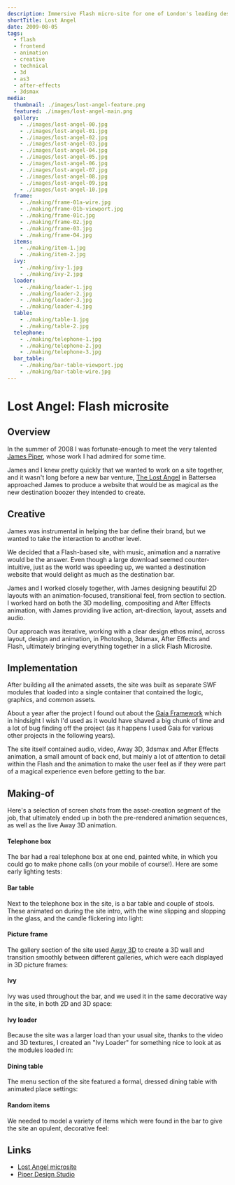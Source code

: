 ```yaml
---
description: Immersive Flash micro-site for one of London's leading destination bars
shortTitle: Lost Angel
date: 2009-08-05
tags:
  - flash
  - frontend
  - animation
  - creative
  - technical
  - 3d
  - as3
  - after-effects
  - 3dsmax
media:
  thumbnail: ./images/lost-angel-feature.png
  featured: ./images/lost-angel-main.png
  gallery:
    - ./images/lost-angel-00.jpg
    - ./images/lost-angel-01.jpg
    - ./images/lost-angel-02.jpg
    - ./images/lost-angel-03.jpg
    - ./images/lost-angel-04.jpg
    - ./images/lost-angel-05.jpg
    - ./images/lost-angel-06.jpg
    - ./images/lost-angel-07.jpg
    - ./images/lost-angel-08.jpg
    - ./images/lost-angel-09.jpg
    - ./images/lost-angel-10.jpg
  frame:
    - ./making/frame-01a-wire.jpg
    - ./making/frame-01b-viewport.jpg
    - ./making/frame-01c.jpg
    - ./making/frame-02.jpg
    - ./making/frame-03.jpg
    - ./making/frame-04.jpg
  items:
    - ./making/item-1.jpg
    - ./making/item-2.jpg
  ivy:
    - ./making/ivy-1.jpg
    - ./making/ivy-2.jpg
  loader:
    - ./making/loader-1.jpg
    - ./making/loader-2.jpg
    - ./making/loader-3.jpg
    - ./making/loader-4.jpg
  table:
    - ./making/table-1.jpg
    - ./making/table-2.jpg
  telephone:
    - ./making/telephone-1.jpg
    - ./making/telephone-2.jpg
    - ./making/telephone-3.jpg
  bar_table:
    - ./making/bar-table-viewport.jpg
    - ./making/bar-table-wire.jpg
---
```


# Lost Angel: Flash microsite

## Overview

In the summer of 2008 I was fortunate-enough to meet the very talented [James Piper](https://mrpiper.co.uk), whose work I had admired for some time.

James and I knew pretty quickly that we wanted to work on a site together, and it wasn't long before a new bar venture, [The Lost Angel](https://lostbattersea.co.uk/) in Battersea approached James to produce a website that would be as magical as the new destination boozer they intended to create.

## Creative

James was instrumental in helping the bar define their brand, but we wanted to take the interaction to another level.

We decided that a Flash-based site, with music, animation and a narrative would be the answer. Even though a large download seemed counter-intuitive, just as the world was speeding up, we wanted a destination website that would delight as much as the destination bar.

James and I worked closely together, with James designing beautiful 2D layouts with an animation-focused, transitional feel, from section to section. I worked hard on both the 3D modelling, compositing and After Effects animation, with James providing live action, art-direction, layout, assets and audio.

Our approach was iterative, working with a clear design ethos mind, across layout, design and animation, in Photoshop, 3dsmax, After Effects and Flash, ultimately bringing everything together in a slick Flash Microsite.


## Implementation

After building all the animated assets, the site was built as separate SWF modules that loaded into a single container that contained the logic, graphics, and common assets.

About a year after the project I found out about the [Gaia Framework](#) which in hindsight I wish I'd used as it would have shaved a big chunk of time and a lot of bug finding off the project (as it happens I used Gaia for various other projects in the following years).

The site itself contained audio, video, Away 3D, 3dsmax and After Effects animation, a small amount of back end, but mainly a lot of attention to detail within the Flash and the animation to make the user feel as if they were part of a magical experience even before getting to the bar.

## Making-of


Here's a selection of screen shots from the asset-creation segment of the job, that ultimately ended up in both the pre-rendered animation sequences, as well as the live Away 3D animation.


#### Telephone box

The bar had a real telephone box at one end, painted white, in which you could go to make phone calls (on your mobile of course!). Here are some early lighting tests:

<MediaGallery media="telephone" />


#### Bar table

Next to the telephone box in the site, is a bar table and couple of stools. These animated on during the site intro, with the wine slipping and slopping in the glass, and the candle flickering into light:

<MediaGallery media="bar_table" />


#### Picture frame

The gallery section of the site used [Away 3D](http://away3d.com/) to create a 3D wall and transition smoothly between different galleries, which were each displayed in 3D picture frames:

<MediaGallery media="frame" />


#### Ivy

Ivy was used throughout the bar, and we used it in the same decorative way in the site, in both 2D and 3D space:

<MediaGallery media="ivy" />


#### Ivy loader

Because the site was a larger load than your usual site, thanks to the video and 3D textures, I created an "Ivy Loader" for something nice to look at as the modules loaded in:

<MediaGallery media="loader" />


#### Dining table

The menu section of the site featured a formal, dressed dining table with animated place settings:

<MediaGallery media="table" />


#### Random items

We needed to model a variety of items which were found in the bar to give the site an opulent, decorative feel:

<MediaGallery media="items" />

## Links

- [Lost Angel microsite](http://projects.davestewart.co.uk/lostangel/)
- [Piper Design Studio](http://piperdesign.co.uk/)
